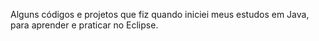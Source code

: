 Alguns códigos e projetos que fiz quando iniciei meus estudos em Java, para aprender e praticar no Eclipse.
